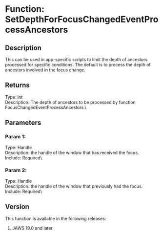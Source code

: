 # Function: SetDepthForFocusChangedEventProcessAncestors

## Description

This can be used in app-specific scripts to limit the depth of ancestors
processed for specific conditions. The default is to process the depth
of ancestors involved in the focus change.

## Returns

Type: int\
Description: The depth of ancestors to be processed by function
FocusChangedEventProcessAncestors.\

## Parameters

### Param 1:

Type: Handle\
Description: the handle of the window that has received the focus.\
Include: Required\

### Param 2:

Type: Handle\
Description: the handle of the window that previously had the focus.\
Include: Required\

## Version

This function is available in the following releases:

1.  JAWS 19.0 and later
